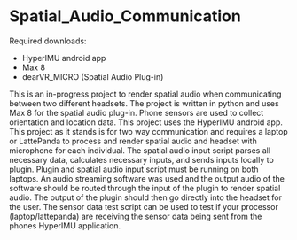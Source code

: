 # Spatial_Audio_Communication

Required downloads: 
- HyperIMU android app
- Max 8 
- dearVR_MICRO (Spatial Audio Plug-in)

This is an in-progress project to render spatial audio when communicating between two different headsets. The project is written in python and uses Max 8 for the spatial audio plug-in. Phone sensors are used to collect orientation and location data. This project uses the HyperIMU android app. This project as it stands is for two way communication and requires a laptop or LattePanda to process and render spatial audio and headset with microphone for each individual. The spatial audio input script parses all necessary data, calculates necessary inputs, and sends inputs locally to plugin. Plugin and spatial audio input script must be running on both laptops. An audio streaming software was used and the output audio of the software should be routed through the input of the plugin to render spatial audio. The output of the plugin should then go directly into the headset for the user. The sensor data test script can be used to test if your processor (laptop/lattepanda) are receiving the sensor data being sent from the phones HyperIMU application.
